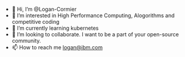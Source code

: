 - 👋 Hi, I’m @Logan-Cormier
- 👀 I’m interested in High Performance Computing, Alogorithms and competitive coding
- 🌱 I’m currently learning kubernetes
- 💞️ I’m looking to collaborate. I want to be a part of your open-source community. 
- 📫 How to reach me logan@ibm.com

<!---
Logan-Cormier/Logan-Cormier is a ✨ special ✨ repository because its `README.md` (this file) appears on your GitHub profile.
You can click the Preview link to take a look at your changes.
--->
